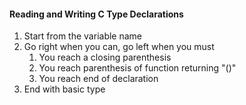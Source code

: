 #### Reading and Writing C Type Declarations

1. Start from the variable name
1. Go right when you can, go left when you must
	1. You reach a closing parenthesis
	1. You reach parenthesis of function returning "()"
	1. You reach end of declaration
1. End with basic type
